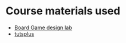 # Course materials used

 - [Board Game design lab](https://boardgamedesignlab.com/design-theory/)
 - [tutsplus](https://gamedevelopment.tutsplus.com/articles/how-to-learn-board-game-design-and-development--gamedev-11607)